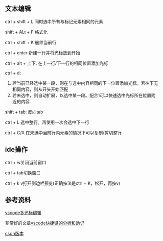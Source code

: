 ## 文本编辑

ctrl + shift + L 同时选中所有与标记元素相同的元素

shift + ALt + F 格式化

ctrl + shift + K 删除当前行

ctrl + enter 新建一行并将光标放到开始

ctrl + alt + 上下: 在上一行/下一行的相同位置添加光标

ctrl + d:
1. 若当前已经选中某一段，则在与选中内容相同的下一位置添加光标。若往下无相同内容，则从开头开始匹配
2. 若未选中，则自动扩展，以选中某一段。配合1可以快速选中光标所在位置附近的内容

shift + tab: 反向tab

ctrl + L 选中整行，再使用一次会选中下一行

ctrl + C/X 在未选中当前行内元素的情况下可以复制/剪切整行

## ide操作

ctrl + w关闭当前窗口

ctrl + tab切换窗口

ctrl + k v打开侧边栏预览(正确按法是ctrl + K，松开，再按v)

## 参考资料

[vscode多光标编辑](https://blog.csdn.net/Gomeer/article/details/91417928)


非常好的文章[vscode快捷键的分析和助记](https://zhuanlan.zhihu.com/p/66826924)

[csdn版本](https://blog.csdn.net/weixin_42613208/article/details/90513209)